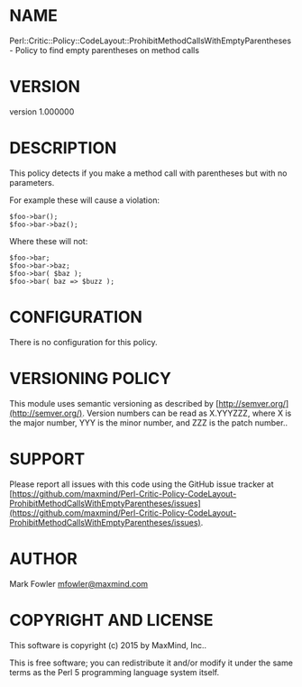 # NAME

Perl::Critic::Policy::CodeLayout::ProhibitMethodCallsWithEmptyParentheses - Policy to find empty parentheses on method calls

# VERSION

version 1.000000

# DESCRIPTION

This policy detects if you make a method call with parentheses but with
no parameters.

For example these will cause a violation:

    $foo->bar();
    $foo->bar->baz();

Where these will not:

    $foo->bar;
    $foo->bar->baz;
    $foo->bar( $baz );
    $foo->bar( baz => $buzz );

# CONFIGURATION

There is no configuration for this policy.

# VERSIONING POLICY

This module uses semantic versioning as described by
[http://semver.org/](http://semver.org/). Version numbers can be read as X.YYYZZZ, where X is the
major number, YYY is the minor number, and ZZZ is the patch number..

# SUPPORT

Please report all issues with this code using the GitHub issue tracker at
[https://github.com/maxmind/Perl-Critic-Policy-CodeLayout-ProhibitMethodCallsWithEmptyParentheses/issues](https://github.com/maxmind/Perl-Critic-Policy-CodeLayout-ProhibitMethodCallsWithEmptyParentheses/issues).

# AUTHOR

Mark Fowler <mfowler@maxmind.com>

# COPYRIGHT AND LICENSE

This software is copyright (c) 2015 by MaxMind, Inc..

This is free software; you can redistribute it and/or modify it under
the same terms as the Perl 5 programming language system itself.
